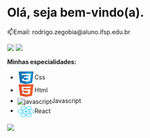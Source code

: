 <h1>Olá, seja bem-vindo(a).</h1>
<p>📫Email: rodrigo.zegobia@aluno.ifsp.edu.br</p>
<img height="180em"  src="https://github-readme-stats.vercel.app/api?username=rodrigozegobia&theme=react&hide=c">
<img height="180em"  src="https://github-readme-stats.vercel.app/api/top-langs/?username=rodrigozegobia&theme=react&hide=c">
<p><strong>Minhas especialidades:</strong></p>
<ul>
    <li><img align="center" alt="CSS" height="30" width="40" src="https://raw.githubusercontent.com/devicons/devicon/master/icons/css3/css3-original.svg" style="max-         width:100%;">Css</li>
    <li><img align="center" alt="HTML" height="30" width="40" src="https://raw.githubusercontent.com/devicons/devicon/master/icons/html5/html5-original.svg"                 style="max-width:100%;">Html</li>
    <li><img align="center" alt="javascript" height="30" width="40" src="https://raw.githubusercontent.com/devicons/devicon/master/icons/javascript/javascript-               plain.svg" style="max-width: 100%;">Javascript</li>
    <li><img align="center" alt="React" height="30" width="40" src="https://raw.githubusercontent.com/devicons/devicon/master/icons/react/react-original.svg"                 style="max-width: 100%;">React</li>
</ul>
<a href="https://www.linkedin.com/in/rodrigozegobia" rel="nofollow"><img src="https://camo.githubusercontent.com/c00f87aeebbec37f3ee0857cc4c20b21fefde8a96caf4744383ebfe44a47fe3f/68747470733a2f2f696d672e736869656c64732e696f2f62616467652f2d4c696e6b6564496e2d2532333030373742353f7374796c653d666f722d7468652d6261646765266c6f676f3d6c696e6b6564696e266c6f676f436f6c6f723d7768697465" data-canonical-src="https://img.shields.io/badge/-LinkedIn-%230077B5?style=for-the-badge&amp;logo=linkedin&amp;logoColor=white" style="max-width: 100%;"></a>
